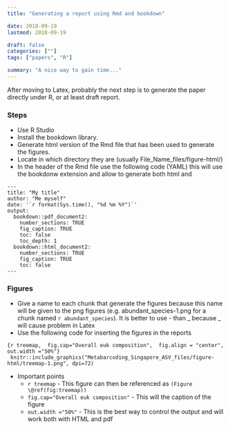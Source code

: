 ```yaml
---
title: "Generating a report using Rmd and bookdown"

date: 2018-09-19
lastmod: 2018-09-19

draft: false
categories: [""]
tags: ["papers", "R"]

summary: "A nice way to gain time..."
---
```


After moving to Latex, probably the next step is to generate the paper directly under R, or at least draft report.

### Steps
* Use R Studio
* Install the bookdown library.
* Generate html version of the Rmd file that has been used to generate the figures.
* Locate in which directory they are (usually File_Name_files/figure-html/)
* In the header of the Rmd file use the following code (YAML) this will use the bookdonw extension and allow to generate both html and

```
---
title: "My title"
author: "Me myself"
date: '`r format(Sys.time(), "%d %m %Y")`'
output:
  bookdown::pdf_document2:
    number_sections: TRUE
    fig_caption: TRUE
    toc: false
    toc_depth: 1
  bookdown::html_document2:
    number_sections: TRUE
    fig_caption: TRUE
    toc: false
---
```

### Figures
* Give a name to each chunk that generate the figures because this name will be given to the png figures (e.g. abundant_species-1.png for a chunk named `r abundant_species`).  It is better to use - than _ because _ will cause problem in Latex
* Use the following code for inserting the figures in the reports

```
{r treemap,  fig.cap="Overall euk composition",  fig.align = "center", out.width ="50%"}
 knitr::include_graphics("Metabarcoding_Singapore_ASV_files/figure-html/treemap-1.png", dpi=72)
```

* Important points
    * `r treemap` - This figure can then be referenced as `(Figure \@ref(fig:treemap))`
    * `fig.cap="Overall euk composition"` - This will the caption of the figure
    * `out.width ="50%"` - This is the best way to control the output and will work both with HTML and pdf
